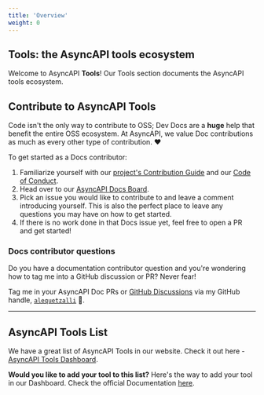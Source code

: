 ```yaml
---
title: 'Overview'
weight: 0
---
```


## Tools: the AsyncAPI tools ecosystem

Welcome to AsyncAPI **Tools**! Our Tools section documents the AsyncAPI tools ecosystem.

<Remember>

## Contribute to AsyncAPI Tools

Code isn't the only way to contribute to OSS; Dev Docs are a **huge** help that benefit the entire OSS ecosystem. At AsyncAPI, we value Doc contributions as much as every other type of contribution. ❤️

To get started as a Docs contributor:

1. Familiarize yourself with our [project's Contribution Guide](https://github.com/asyncapi/community/blob/master/CONTRIBUTING.md) and our [Code of Conduct](https://github.com/asyncapi/.github/blob/master/CODE_OF_CONDUCT.md).
2. Head over to our [AsyncAPI Docs Board](https://github.com/orgs/asyncapi/projects/8).
3. Pick an issue you would like to contribute to and leave a comment introducing yourself. This is also the perfect place to leave any questions you may have on how to get started. 
4. If there is no work done in that Docs issue yet, feel free to open a PR and get started!

### Docs contributor questions

Do you have a documentation contributor question and you're wondering how to tag me into a GitHub discussion or PR? Never fear!

Tag me in your AsyncAPI Doc PRs or [GitHub Discussions](https://github.com/asyncapi/community/discussions/categories/docs) via my GitHub handle, [`alequetzalli`](https://github.com/alequetzalli) 🐙.
</Remember>

___

## AsyncAPI Tools List

We have a great list of AsyncAPI Tools in our website. Check it out here - [AsyncAPI Tools Dashboard](/tools).

**Would you like to add your tool to this list?** Here's the way to add your tool in our Dashboard. Check the official Documentation [here](https://github.com/asyncapi/community/blob/master/new-tool-documentation.md).